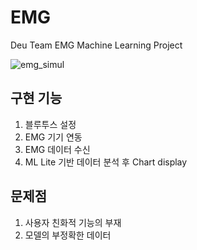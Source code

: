 # EMG
Deu Team EMG Machine Learning Project

![emg_simul](https://user-images.githubusercontent.com/58021968/139531818-c2dacae8-b189-4eeb-81af-04dbf6177986.gif)

## 구현 기능

1. 블루투스 설정
2. EMG 기기 연동
3. EMG 데이터 수신 
4. ML Lite 기반 데이터 분석 후 Chart display

## 문제점

1. 사용자 친화적 기능의 부재
2. 모델의 부정확한 데이터


